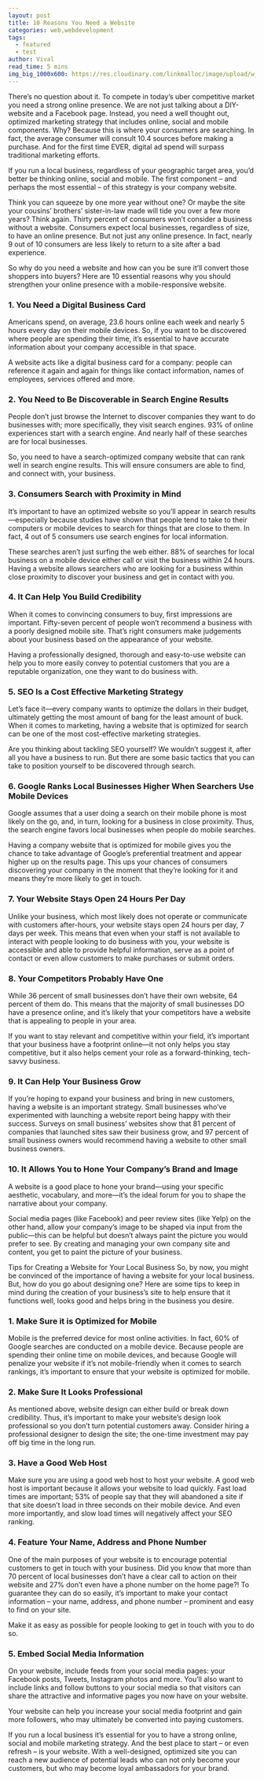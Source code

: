 ```yaml
---
layout: post
title: 10 Reasons You Need a Website
categories: web,webdevelopment
tags:
  - featured
  - test
author: Vival
read_time: 5 mins
img_big_1000x600: https://res.cloudinary.com/linkmalloc/image/upload/w_1000,h_600,c_fit/v1610507662/website1.png
---
```


There’s no question about it. To compete in today’s uber competitive market you need a strong online presence. We are not just talking about a DIY-website and a Facebook page. Instead, you need a well thought out, optimized marketing strategy that includes online, social and mobile components. Why? Because this is where your consumers are searching. In fact, the average consumer will consult 10.4 sources before making a purchase. And for the first time EVER, digital ad spend will surpass traditional marketing efforts.

If you run a local business, regardless of your geographic target area, you’d better be thinking online, social and mobile. The first component – and perhaps the most essential – of this strategy is your company website.

Think you can squeeze by one more year without one? Or maybe the site your cousins’ brothers’ sister-in-law made will tide you over a few more years? Think again. Thirty percent of consumers won’t consider a business without a website. Consumers expect local businesses, regardless of size, to have an online presence. But not just any online presence. In fact, nearly 9 out of 10 consumers are less likely to return to a site after a bad experience.

So why do you need a website and how can you be sure it’ll convert those shoppers into buyers? Here are 10 essential reasons why you should strengthen your online presence with a mobile-responsive website.

### 1. You Need a Digital Business Card
Americans spend, on average, 23.6 hours online each week and nearly 5 hours every day on their mobile devices. So, if you want to be discovered where people are spending their time, it’s essential to have accurate information about your company accessible in that space.

A website acts like a digital business card for a company: people can reference it again and again for things like contact information, names of employees, services offered and more.

### 2. You Need to Be Discoverable in Search Engine Results
People don’t just browse the Internet to discover companies they want to do businesses with; more specifically, they visit search engines. 93% of online experiences start with a search engine. And nearly half of these searches are for local businesses.

So, you need to have a search-optimized company website that can rank well in search engine results. This will ensure consumers are able to find, and connect with, your business.

### 3. Consumers Search with Proximity in Mind
It’s important to have an optimized website so you’ll appear in search results—especially because studies have shown that people tend to take to their computers or mobile devices to search for things that are close to them. In fact, 4 out of 5 consumers use search engines for local information.

These searches aren’t just surfing the web either. 88% of searches for local business on a mobile device either call or visit the business within 24 hours. Having a website allows searchers who are looking for a business within close proximity to discover your business and get in contact with you.

### 4. It Can Help You Build Credibility
When it comes to convincing consumers to buy, first impressions are important. Fifty-seven percent of people won’t recommend a business with a poorly designed mobile site. That’s right consumers make judgements about your business based on the appearance of your website.

Having a professionally designed, thorough and easy-to-use website can help you to more easily convey to potential customers that you are a reputable organization, one they want to do business with.

### 5. SEO Is a Cost Effective Marketing Strategy
Let’s face it—every company wants to optimize the dollars in their budget, ultimately getting the most amount of bang for the least amount of buck. When it comes to marketing, having a website that is optimized for search can be one of the most cost-effective marketing strategies.

Are you thinking about tackling SEO yourself? We wouldn’t suggest it, after all you have a business to run. But there are some basic tactics that you can take to position yourself to be discovered through search.

### 6. Google Ranks Local Businesses Higher When Searchers Use Mobile Devices
Google assumes that a user doing a search on their mobile phone is most likely on the go, and, in turn, looking for a business in close proximity. Thus, the search engine favors local businesses when people do mobile searches.

Having a company website that is optimized for mobile gives you the chance to take advantage of Google’s preferential treatment and appear higher up on the results page. This ups your chances of consumers discovering your company in the moment that they’re looking for it and means they’re more likely to get in touch.

### 7. Your Website Stays Open 24 Hours Per Day
Unlike your business, which most likely does not operate or communicate with customers after-hours, your website stays open 24 hours per day, 7 days per week. This means that even when your staff is not available to interact with people looking to do business with you, your website is accessible and able to provide helpful information, serve as a point of contact or even allow customers to make purchases or submit orders.

### 8. Your Competitors Probably Have One
While 36 percent of small businesses don’t have their own website, 64 percent of them do. This means that the majority of small businesses DO have a presence online, and it’s likely that your competitors have a website that is appealing to people in your area.

If you want to stay relevant and competitive within your field, it’s important that your business have a footprint online—it not only helps you stay competitive, but it also helps cement your role as a forward-thinking, tech-savvy business.

### 9. It Can Help Your Business Grow
If you’re hoping to expand your business and bring in new customers, having a website is an important strategy. Small businesses who’ve experimented with launching a website report being happy with their success. Surveys on small business’ websites show that 81 percent of companies that launched sites saw their business grow, and 97 percent of small business owners would recommend having a website to other small business owners.

### 10. It Allows You to Hone Your Company’s Brand and Image
A website is a good place to hone your brand—using your specific aesthetic, vocabulary, and more—it’s the ideal forum for you to shape the narrative about your company.

Social media pages (like Facebook) and peer review sites (like Yelp) on the other hand, allow your company’s image to be shaped via input from the public—this can be helpful but doesn’t always paint the picture you would prefer to see. By creating and managing your own company site and content, you get to paint the picture of your business.

Tips for Creating a Website for Your Local Business
So, by now, you might be convinced of the importance of having a website for your local business. But, how do you go about designing one? Here are some tips to keep in mind during the creation of your business’s site to help ensure that it functions well, looks good and helps bring in the business you desire.

### 1. Make Sure it is Optimized for Mobile
Mobile is the preferred device for most online activities. In fact, 60% of Google searches are conducted on a mobile device. Because people are spending their online time on mobile devices, and because Google will penalize your website if it’s not mobile-friendly when it comes to search rankings, it’s important to ensure that your website is optimized for mobile.

### 2. Make Sure It Looks Professional
As mentioned above, website design can either build or break down credibility. Thus, it’s important to make your website’s design look professional so you don’t turn potential customers away. Consider hiring a professional designer to design the site; the one-time investment may pay off big time in the long run.

### 3. Have a Good Web Host
Make sure you are using a good web host to host your website. A good web host is important because it allows your website to load quickly. Fast load times are important; 53% of people say that they will abandoned a site if that site doesn’t load in three seconds on their mobile device. And even more importantly, and slow load times will negatively affect your SEO ranking.

### 4. Feature Your Name, Address and Phone Number
One of the main purposes of your website is to encourage potential customers to get in touch with your business. Did you know that more than 70 percent of local businesses don’t have a clear call to action on their website and 27% don’t even have a phone number on the home page?! To guarantee they can do so easily, it’s important to make your contact information – your name, address, and phone number – prominent and easy to find on your site.

Make it as easy as possible for people looking to get in touch with you to do so.

### 5. Embed Social Media Information
On your website, include feeds from your social media pages: your Facebook posts, Tweets, Instagram photos and more. You’ll also want to include links and follow buttons to your social media so that visitors can share the attractive and informative pages you now have on your website.

Your website can help you increase your social media footprint and gain more followers, who may ultimately be converted into paying customers.

If you run a local business it’s essential for you to have a strong online, social and mobile marketing strategy. And the best place to start – or even refresh – is your website. With a well-designed, optimized site you can reach a new audience of potential leads who can not only become your customers, but who may become loyal ambassadors for your brand.